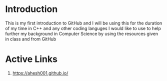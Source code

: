 # Introduction
This is my first introduction to GitHub and I will be using this for the duration of my time in C++ and any other coding languges
I would like to use to help further my background in Computer Science by using the resources given in class and from GitHub

# Active Links
1. https://ahesh001.github.io/
